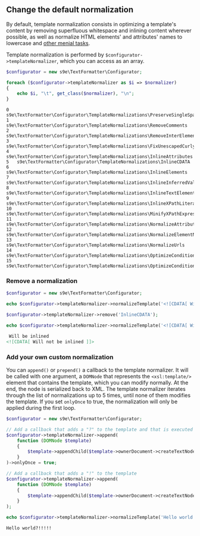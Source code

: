 ## Change the default normalization

By default, template normalization consists in optimizing a template's content by removing superfluous whitespace and inlining content wherever possible, as well as normalize HTML elements' and attributes' names to lowercase and [other menial tasks](https://github.com/s9e/TextFormatter/tree/master/src/Configurator/TemplateNormalizations).

Template normalization is performed by `$configurator->templateNormalizer`, which you can access as an array.

```php
$configurator = new s9e\TextFormatter\Configurator;

foreach ($configurator->templateNormalizer as $i => $normalizer)
{
	echo $i, "\t", get_class($normalizer), "\n";
}
```
```
0	s9e\TextFormatter\Configurator\TemplateNormalizations\PreserveSingleSpaces
1	s9e\TextFormatter\Configurator\TemplateNormalizations\RemoveComments
2	s9e\TextFormatter\Configurator\TemplateNormalizations\RemoveInterElementWhitespace
3	s9e\TextFormatter\Configurator\TemplateNormalizations\FixUnescapedCurlyBracesInHtmlAttributes
4	s9e\TextFormatter\Configurator\TemplateNormalizations\InlineAttributes
5	s9e\TextFormatter\Configurator\TemplateNormalizations\InlineCDATA
6	s9e\TextFormatter\Configurator\TemplateNormalizations\InlineElements
7	s9e\TextFormatter\Configurator\TemplateNormalizations\InlineInferredValues
8	s9e\TextFormatter\Configurator\TemplateNormalizations\InlineTextElements
9	s9e\TextFormatter\Configurator\TemplateNormalizations\InlineXPathLiterals
10	s9e\TextFormatter\Configurator\TemplateNormalizations\MinifyXPathExpressions
11	s9e\TextFormatter\Configurator\TemplateNormalizations\NormalizeAttributeNames
12	s9e\TextFormatter\Configurator\TemplateNormalizations\NormalizeElementNames
13	s9e\TextFormatter\Configurator\TemplateNormalizations\NormalizeUrls
14	s9e\TextFormatter\Configurator\TemplateNormalizations\OptimizeConditionalAttributes
15	s9e\TextFormatter\Configurator\TemplateNormalizations\OptimizeConditionalValueOf
```

### Remove a normalization

```php
$configurator = new s9e\TextFormatter\Configurator;

echo $configurator->templateNormalizer->normalizeTemplate('<![CDATA[ Will be inlined ]]>'), "\n";

$configurator->templateNormalizer->remove('InlineCDATA');

echo $configurator->templateNormalizer->normalizeTemplate('<![CDATA[ Will not be inlined ]]>');
```
```html
 Will be inlined 
<![CDATA[ Will not be inlined ]]>
```

### Add your own custom normalization

You can `append()` or `prepend()` a callback to the template normalizer. It will be called with one argument, a `DOMNode` that represents the `<xsl:template/>` element that contains the template, which you can modify normally. At the end, the node is serialized back to XML. The template normalizer iterates through the list of normalizations up to 5 times, until none of them modifies the template. If you set `onlyOnce` to true, the normalization will only be applied during the first loop.

```php
$configurator = new s9e\TextFormatter\Configurator;

// Add a callback that adds a "?" to the template and that is executed only once
$configurator->templateNormalizer->append(
	function (DOMNode $template)
	{
		$template->appendChild($template->ownerDocument->createTextNode('?'));
	}
)->onlyOnce = true;

// Add a callback that adds a "!" to the template
$configurator->templateNormalizer->append(
	function (DOMNode $template)
	{
		$template->appendChild($template->ownerDocument->createTextNode('!'));
	}
);

echo $configurator->templateNormalizer->normalizeTemplate('Hello world');
```
```html
Hello world?!!!!!
```
